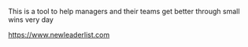 This is a tool to help managers and their teams get better through small wins very day

https://www.newleaderlist.com
